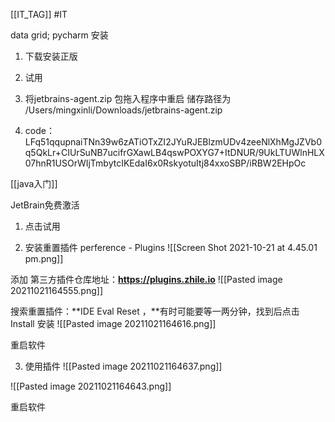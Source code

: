[[IT_TAG]] #IT 

data grid; pycharm 安装

1. 下载安装正版

2. 试用

3. 将jetbrains-agent.zip 包拖入程序中重启 
储存路径为
/Users/mingxinli/Downloads/jetbrains-agent.zip

4. code：
LFq51qqupnaiTNn39w6zATiOTxZI2JYuRJEBlzmUDv4zeeNlXhMgJZVb0q5QkLr+CIUrSuNB7ucifrGXawLB4qswPOXYG7+ItDNUR/9UkLTUWlnHLX07hnR1USOrWIjTmbytcIKEdaI6x0RskyotuItj84xxoSBP/iRBW2EHpOc



[[java入门]]

JetBrain免费激活
1. 点击试用

2. 安装重置插件
perference - Plugins
![[Screen Shot 2021-10-21 at 4.45.01 pm.png]]

添加 第三方插件仓库地址：**https://plugins.zhile.io**
![[Pasted image 20211021164555.png]]

搜索重置插件：**IDE Eval Reset ，**有时可能要等一两分钟，找到后点击 Install 安装
![[Pasted image 20211021164616.png]]

重启软件

3. 使用插件
![[Pasted image 20211021164637.png]]

![[Pasted image 20211021164643.png]]

重启软件

